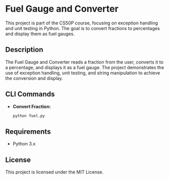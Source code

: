 # Fuel Gauge and Converter

This project is part of the CS50P course, focusing on exception handling and unit testing in Python. The goal is to convert fractions to percentages and display them as fuel gauges.

## Description

The Fuel Gauge and Converter reads a fraction from the user, converts it to a percentage, and displays it as a fuel gauge. The project demonstrates the use of exception handling, unit testing, and string manipulation to achieve the conversion and display.

## CLI Commands

- **Convert Fraction:**

  ```sh
  python fuel.py
  ```

## Requirements

- Python 3.x

## License

This project is licensed under the MIT License.
